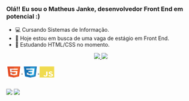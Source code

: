 ### Olá!! Eu sou o Matheus Janke, desenvolvedor Front End em potencial :)

- 💻 Cursando Sistemas de Informação.
- 🔭 Hoje estou em busca de uma vaga de estágio em Front End.
- 🌱 Estudando HTML/CSS no momento.

<div align="center">
  <a href="https://github.com/MatheusJanke">
  <img height="180em" src="https://github-readme-stats.vercel.app/api?username=MatheusJanke&show_icons=true&theme=dark&include_all_commits=true&count_private=true"/>
  
  <img height="180em" src="https://github-readme-stats.vercel.app/api/top-langs/?username=MatheusJanke&layout=compact&langs_count=7&theme=dark"/>
</div>
<div style="display: inline_block"><br>
  <img align="center" alt="Janke-HTML" height="30" width="40" src="https://raw.githubusercontent.com/devicons/devicon/master/icons/html5/html5-original.svg">
  <img align="center" alt="Janke-CSS" height="30" width="40" src="https://raw.githubusercontent.com/devicons/devicon/master/icons/css3/css3-original.svg">
  <img align="center" alt="Janke-Js" height="30" width="40" src="https://raw.githubusercontent.com/devicons/devicon/master/icons/javascript/javascript-plain.svg">
</div>

  ##

<div>
  <a href = "mailto:contatomatheusjsalles@gmail.com"><img src="https://img.shields.io/badge/-Gmail-%23333?style=for-the-badge&logo=gmail&logoColor=white" target="_blank"></a>
  <a href="https://www.linkedin.com/in/matheus-janke-2a8946180/" target="_blank"><img src="https://img.shields.io/badge/-LinkedIn-%230077B5?style=for-the-badge&logo=linkedin&logoColor=white" target="_blank"></a> 
</div>
